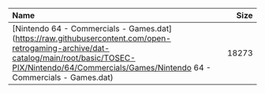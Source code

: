 |Name|Size|
|:---|---:|
|[Nintendo 64 - Commercials - Games.dat](https://raw.githubusercontent.com/open-retrogaming-archive/dat-catalog/main/root/basic/TOSEC-PIX/Nintendo/64/Commercials/Games/Nintendo 64 - Commercials - Games.dat)|18273|
